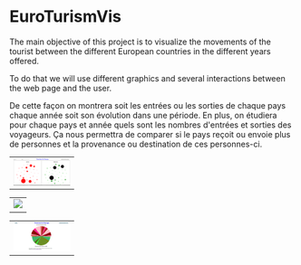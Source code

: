 # EuroTurismVis

The main objective of this project is to visualize the movements of the tourist between the different European countries in the different years offered.

To do that we will use different graphics and several interactions between the web page and the user.

De cette façon on montrera soit les entrées ou les sorties de chaque pays chaque année soit son évolution dans une période. En plus, on étudiera pour chaque pays et année quels sont les nombres d'entrées et sorties des voyageurs. Ça nous permettra de comparer si le pays reçoit ou envoie plus de personnes et la provenance ou destination de ces personnes-ci.

<table border="0">
  <tr>
    <td>
      <img src="img/Captura1.PNG" style="width: 100px;">
    </td>
  </tr>
</table>

<table border="0">
  <tr>
    <td>
      <img src="img/" style="width: 100px;">
    </td>
  </tr>
</table>

<table border="0">
  <tr>
    <td>
      <img src="img/Captura3.PNG" style="width: 100px;">
    </td>
  </tr>
</table>
